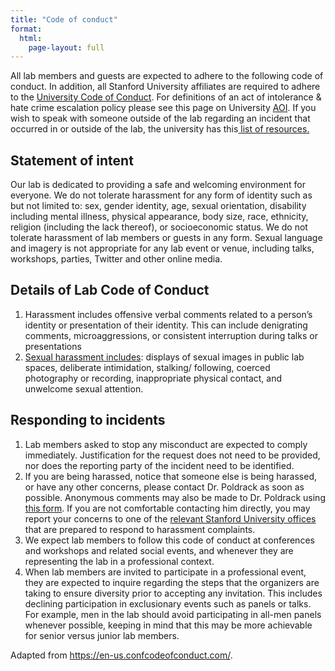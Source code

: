 ```yaml
---
title: "Code of conduct"
format:
  html:
    page-layout: full
---
```


All lab members and guests are
expected to adhere to the following code of conduct. In addition, all
Stanford University affiliates are required to adhere to the [University Code of
Conduct](https://adminguide.stanford.edu/chapter-1/subchapter-1/policy-1-1-1).
For definitions of an act of intolerance & hate crime escalation policy
please see this page on University [AOI](https://deanofstudents.stanford.edu/acts-intolerance-protocol/overview/definitions).
If you wish to speak with someone outside of the lab regarding an
incident that occurred in or outside of the lab, the university has
this[ list of
resources.](https://deanofstudents.stanford.edu/acts-intolerance-protocol/talk-someone)

## Statement of intent

Our lab is dedicated to
providing a safe and welcoming environment for everyone. We do not
tolerate harassment for any form of identity such as but not limited
to: sex, gender identity, age, sexual orientation, disability
including mental illness, physical appearance, body size, race,
ethnicity, religion (including the lack thereof), or socioeconomic
status. We do not tolerate harassment of lab members or guests in
any form. Sexual language and imagery is not appropriate for any lab
event or venue, including talks, workshops, parties, Twitter and
other online media.

## Details of Lab Code of Conduct

1.  Harassment includes offensive
verbal comments related to a person’s identity or presentation of
their identity. This can include denigrating comments,
microaggressions, or consistent interruption during talks or
presentations
2. [Sexual
harassment
includes](https://adminguide.stanford.edu/chapter-1/subchapter-7/policy-1-7-1):
displays of sexual images in public lab spaces, deliberate
intimidation, stalking/ following, coerced photography or recording,
inappropriate physical contact, and unwelcome sexual attention.

## Responding to incidents

1. Lab members asked to stop any
    misconduct are expected to comply immediately. Justification for the
    request does not need to be provided, nor does the reporting party
    of the incident need to be identified.
2. If you are being harassed,
    notice that someone else is being harassed, or have any other
    concerns, please contact Dr. Poldrack as soon as possible. Anonymous
    comments may also be made to Dr. Poldrack using[
    this
    form](https://poldracklab.wufoo.com/forms/z5hpmzx1uf8hce/).
    If you are not comfortable contacting him directly, you may report
    your concerns to one of the [relevant Stanford
    University
    offices](https://diversityandaccess.stanford.edu/reporting-discrimination-concern)
    that are prepared to respond to harassment complaints.
3.  We expect lab members to
    follow this code of conduct at conferences and workshops and related
    social events, and whenever they are representing the lab in a
    professional context.
4.  When lab members are invited
    to participate in a professional event, they are expected to inquire
    regarding the steps that the organizers are taking to ensure
    diversity prior to accepting any invitation. This includes declining
    participation in exclusionary events such as panels or talks. For
    example, men in the lab should avoid participating in all-men panels
    whenever possible, keeping in mind that this may be more achievable
    for senior versus junior lab members.

Adapted from https://en-us.confcodeofconduct.com/.
